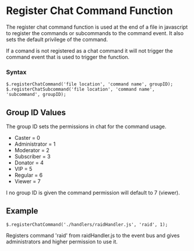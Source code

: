 # Register Chat Command Function

The register chat command function is used at the end of a file in javascript to register the commands or subcommands to the command event. It also sets the default privilege of the command.

If a comand is not registered as a chat command it will not trigger the command event that is used to trigger the function. 

### Syntax

`$.registerChatCommand('file location', 'command name', groupID);`
`$.registerChatSubcommand('file location', 'command name', 'subcommand', groupID);`

## Group ID Values

The group ID sets the permissions in chat for the command usage.

- Caster = 0
- Administrator = 1
- Moderator = 2
- Subscriber = 3
- Donator = 4
- VIP = 5
- Regular = 6
- Viewer = 7

I no group ID is given the command permission will default to 7 (viewer).

## Example

`$.registerChatCommand('./handlers/raidHandler.js', 'raid', 1);`

Registers command 'raid' from raidHandler.js to the event bus and gives administrators and higher permission to use it.

